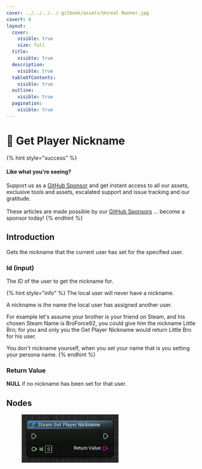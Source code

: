 ```yaml
---
cover: ../../../../.gitbook/assets/Unreal Banner.jpg
coverY: 0
layout:
  cover:
    visible: true
    size: full
  title:
    visible: true
  description:
    visible: true
  tableOfContents:
    visible: true
  outline:
    visible: true
  pagination:
    visible: true
---
```


# 🔵 Get Player Nickname

{% hint style="success" %}
#### Like what you're seeing?

Support us as a [GitHub Sponsor](../../../../where-to-buy/become-a-sponsor.md) and get instant access to all our assets, exclusive tools and assets, escalated support and issue tracking and our gratitude.\
\
These articles are made possible by our [GitHub Sponsors](../../../../where-to-buy/become-a-sponsor.md) ... become a sponsor today!
{% endhint %}

## Introduction

Gets the nickname that the current user has set for the specified user.

### Id (input)

The ID of the user to get the nickname for.&#x20;

{% hint style="info" %}
The local user will never have a nickname.&#x20;

A nickname is the name the local user has assigned another user.&#x20;

For example let's assume your brother is your friend on Steam, and his chosen Steam Name is BroForce92, you could give him the nickname Little Bro; for you and only you the Get Player Nickname would return Little Bro for his user.&#x20;

You don't nickname yourself, when you set your name that is you setting your persona name.
{% endhint %}

### Return Value

**NULL** if no nickname has been set for that user.

## Nodes

<figure><img src="../../../../.gitbook/assets/image (222).png" alt=""><figcaption></figcaption></figure>
